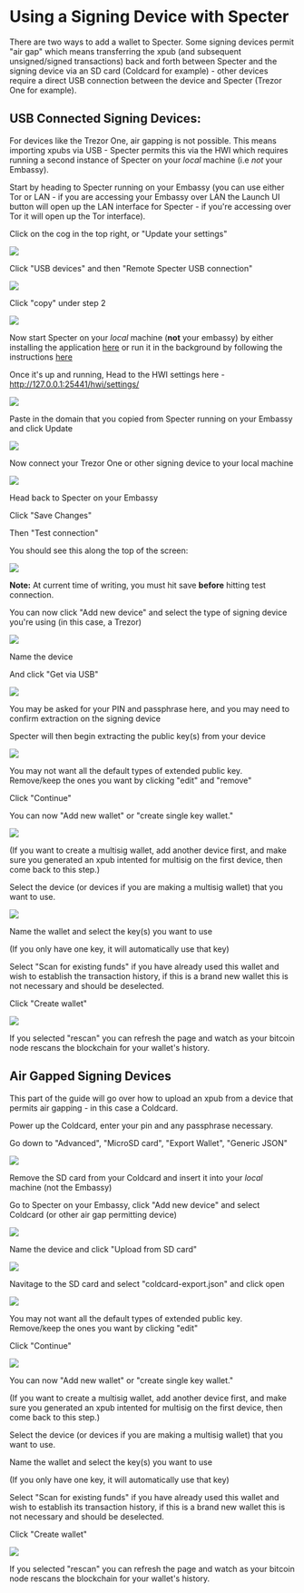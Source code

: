 # Using a Signing Device with Specter

There are two ways to add a wallet to Specter. Some signing devices permit "air gap" which means transferring the xpub (and subsequent unsigned/signed transactions) back and forth between Specter and the signing device via an SD card (Coldcard for example) - other devices require a direct USB connection between the device and Specter (Trezor One for example).

## USB Connected Signing Devices:

For devices like the Trezor One, air gapping is not possible. This means importing xpubs via USB - Specter permits this via the HWI which requires running a second instance of Specter on your *local* machine (i.e *not* your Embassy).

Start by heading to Specter running on your Embassy (you can use either Tor or LAN - if you are accessing your Embassy over LAN the Launch UI button will open up the LAN interface for Specter - if you're accessing over Tor it will open up the Tor interface).

Click on the cog in the top right, or "Update your settings"

<!-- MD_PACKER_INLINE BEGIN -->

![](./docs/assets/img-1.png)

<!-- MD_PACKER_INLINE END -->

Click "USB devices" and then "Remote Specter USB connection"

<!-- MD_PACKER_INLINE BEGIN -->

![](./docs/assets/img-2.png)

<!-- MD_PACKER_INLINE END -->

Click "copy" under step 2

<!-- MD_PACKER_INLINE BEGIN -->

![](./docs/assets/img-3.png)

<!-- MD_PACKER_INLINE END -->

Now start Specter on your *local* machine (**not** your embassy) by either installing the application [here](https://specter.solutions) or run it in the background by following the instructions [here](https://github.com/cryptoadvance/specter-desktop#installing-specter-from-pip)

Once it's up and running, Head to the HWI settings here - http://127.0.0.1:25441/hwi/settings/

<!-- MD_PACKER_INLINE BEGIN -->

![](./docs/assets/img-4.png)

<!-- MD_PACKER_INLINE END -->

Paste in the domain that you copied from Specter running on your Embassy and click Update

<!-- MD_PACKER_INLINE BEGIN -->

![](./docs/assets/img-5.png)

<!-- MD_PACKER_INLINE END -->

Now connect your Trezor One or other signing device to your local machine

<!-- MD_PACKER_INLINE BEGIN -->

![](./docs/assets/img-6.png)

<!-- MD_PACKER_INLINE END -->

Head back to Specter on your Embassy

Click "Save Changes"

Then "Test connection"

You should see this along the top of the screen:

<!-- MD_PACKER_INLINE BEGIN -->

![](./docs/assets/img-7.png)

<!-- MD_PACKER_INLINE END -->

**Note:** At current time of writing, you must hit save **before** hitting test connection.

You can now click "Add new device" and select the type of signing device you're using (in this case, a Trezor)

<!-- MD_PACKER_INLINE BEGIN -->

![](./docs/assets/img-8.png)

<!-- MD_PACKER_INLINE END -->

Name the device

And click "Get via USB"

<!-- MD_PACKER_INLINE BEGIN -->

![](./docs/assets/img-9.png)

<!-- MD_PACKER_INLINE END -->

You may be asked for your PIN and passphrase here, and you may need to confirm extraction on the signing device

Specter will then begin extracting the public key(s) from your device

<!-- MD_PACKER_INLINE BEGIN -->

![](./docs/assets/img-10.png)

<!-- MD_PACKER_INLINE END -->

You may not want all the default types of extended public key. Remove/keep the ones you want by clicking "edit" and "remove"

Click "Continue"

You can now "Add new wallet" or "create single key wallet."

<!-- MD_PACKER_INLINE BEGIN -->

![](./docs/assets/img-12.png)

<!-- MD_PACKER_INLINE END -->

(If you want to create a multisig wallet, add another device first, and make sure you generated an xpub intented for multisig on the first device, then come back to this step.)

Select the device (or devices if you are making a multisig wallet) that you want to use.

<!-- MD_PACKER_INLINE BEGIN -->

![](./docs/assets/img-13.png)

<!-- MD_PACKER_INLINE END -->

Name the wallet and select the key(s) you want to use

(If you only have one key, it will automatically use that key)

Select "Scan for existing funds" if you have already used this wallet and wish to establish the transaction history, if this is a brand new wallet this is not necessary and should be deselected.

Click "Create wallet"

<!-- MD_PACKER_INLINE BEGIN --> 

![](./docs/assets/img-11.png)

<!-- MD_PACKER_INLINE END --> 

If you selected "rescan" you can refresh the page and watch as your bitcoin node rescans the blockchain for your wallet's history.

## Air Gapped Signing Devices

This part of the guide will go over how to upload an xpub from a device that permits air gapping - in this case a Coldcard.

Power up the Coldcard, enter your pin and any passphrase necessary.

Go down to "Advanced", "MicroSD card", "Export Wallet", "Generic JSON"

<!-- MD_PACKER_INLINE BEGIN -->

![](./docs/assets/img-14.png)

<!-- MD_PACKER_INLINE END -->

Remove the SD card from your Coldcard and insert it into your *local* machine (not the Embassy)

Go to Specter on your Embassy, click "Add new device" and select Coldcard (or other air gap permitting device)

<!-- MD_PACKER_INLINE BEGIN -->

![](./docs/assets/img-15.png)

<!-- MD_PACKER_INLINE END -->

Name the device and click "Upload from SD card" 

<!-- MD_PACKER_INLINE BEGIN -->

![](./docs/assets/img-16.png)

<!-- MD_PACKER_INLINE END -->

Navitage to the SD card and select "coldcard-export.json" and click open

<!-- MD_PACKER_INLINE BEGIN -->

![](./docs/assets/img-17.png)

<!-- MD_PACKER_INLINE END -->

You may not want all the default types of extended public key. Remove/keep the ones you want by clicking "edit"

Click "Continue"

<!-- MD_PACKER_INLINE BEGIN -->

![](./docs/assets/img-18.png)

<!-- MD_PACKER_INLINE END -->

You can now "Add new wallet" or "create single key wallet."

(If you want to create a multisig wallet, add another device first, and make sure you generated an xpub intented for multisig on the first device, then come back to this step.)

Select the device (or devices if you are making a multisig wallet) that you want to use.

Name the wallet and select the key(s) you want to use

(If you only have one key, it will automatically use that key)

Select "Scan for existing funds" if you have already used this wallet and wish to establish its transaction history, if this is a brand new wallet this is not necessary and should be deselected.

Click "Create wallet"

<!-- MD_PACKER_INLINE BEGIN -->

![](./docs/assets/img-19.png)

<!-- MD_PACKER_INLINE END -->

If you selected "rescan" you can refresh the page and watch as your bitcoin node rescans the blockchain for your wallet's history.
